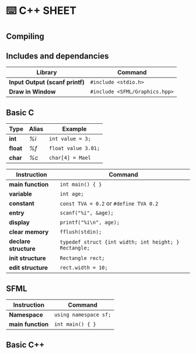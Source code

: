 # :keyboard: C++ SHEET
## Compiling

## Includes and dependancies
Library | Command
------------ | -------------
**Input Output (scanf printf)** | ```#include <stdio.h>```
**Draw in Window** | ```#include <SFML/Graphics.hpp>```

## Basic C
Type | Alias | Example
------ | ------ | -------
**int** | *%i* | ```int value = 3;```
**float** |*%f* | ```float value 3.01;```
**char**|  *%c* | ```char[4] = Mael```

Instruction | Command
------------ | -------------
**main function** | ```int main() { }```
**variable** | ```int age;```
**constant** | ```const TVA = 0.2``` or  ```#define TVA 0.2```
**entry** | ```scanf("%i", &age);```
**display** | ```printf("%i\n", age);```
**clear memory** | ```fflush(stdin);```
**declare structure** | ```typedef struct {int width; int height; } Rectangle;```
**init structure** | ```Rectangle rect;```
**edit structure** | ```rect.width = 10;```

## SFML
Instruction | Command
------------ | -------------
**Namespace** | ```using namespace sf;```
**main function** | ```int main() { }```

## Basic C++
